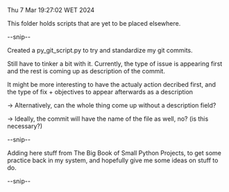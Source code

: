 Thu  7 Mar 19:27:02 WET 2024

This folder holds scripts that are yet to be placed elsewhere.

--snip--

Created a py_git_script.py to try and standardize my git commits.

Still have to tinker a bit with it.
Currently, the type of issue is appearing first and the rest is coming up as description of the commit.

It might be more interesting to have the actualy action decribed first, and the type of fix + objectives to appear afterwards as a description

-> Alternatively, can the whole thing come up without a description field?

-> Ideally, the commit will have the name of the file as well, no? (is this necessary?)

--snip--

Adding here stuff from The Big Book of Small Python Projects, to get some practice back in my system, and hopefully give me some ideas on stuff to do.

--snip--


